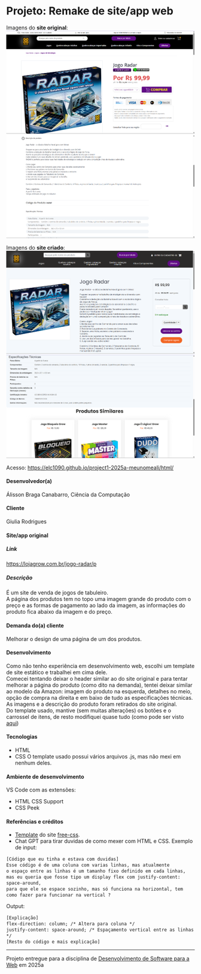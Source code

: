 # Projeto: Remake de site/app web

Imagens do **site original**:
![screenshot do site original](img/velho1.png "screenshot do site original")
![screenshot do site original](img/velho2.png "screenshot do site original")

Imagens do **site criado**:
![screenshot do site original](img/novo1.png "screenshot do site original")
![screenshot do site original](img/novo2.png "screenshot do site original")

Acesso: https://elc1090.github.io/project1-2025a-meunomeali/html/


#### Desenvolvedor(a)
Álisson Braga Canabarro, Ciência da Computação

#### Cliente
Giulia Rodrigues




#### Site/app original

##### Link
https://lojagrow.com.br/jogo-radar/p

##### Descrição
É um site de venda de jogos de tabuleiro.  
A página dos produtos tem no topo uma imagem grande do produto com o preço e as formas de pagamento ao lado da imagem, as informações do produto fica abaixo da imagem e do preço.

#### Demanda do(a) cliente
Melhorar o design de uma página de um dos produtos.

#### Desenvolvimento

Como não tenho experiência em desenvolvimento web, escolhi um template de site estático e trabalhei em cima dele.  
Comecei tentando deixar o header similar ao do site original e para tentar melhorar a página do produto (como dito na demanda), tentei deixar similar ao modelo da Amazon: imagem do produto na esquerda, detalhes no meio, opção de compra na direita e em baixo de tudo as especificações técnicas.  
As imagens e a descrição do produto foram retirados do site original.  
Do template usado, mantive (sem muitas alterações) os botões e o carrossel de itens, de resto modifiquei quase tudo (como pode ser visto [aqui](https://github.com/elc1090/project1-2025a-meunomeali/compare/7359363aea055a8fb47c9cfff559811564117242..241247a68b0a365cd7430a9e0ecea34e7003e88b))


#### Tecnologias

- HTML
- CSS
O template usado possui vários arquivos .js, mas não mexi em nenhum deles.

#### Ambiente de desenvolvimento

VS Code com as extensões:
- HTML CSS Support
- CSS Peek

#### Referências e créditos

- [Template](https://www.free-css.com/free-css-templates/page287/eflyer) do site [free-css](https://www.free-css.com).
- Chat GPT para tirar duvidas de como mexer com HTML e CSS. Exemplo de input:
```
[Código que eu tinha e estava com duvidas] 
Esse código é de uma coluna com varias linhas, mas atualmente  
o espaço entre as linhas é um tamanho fixo definido em cada linhas,  
mas eu queria que fosse tipo um display flex com justify-content: space-around,  
para que ele se espace sozinho, mas só funciona na horizontal, tem  
como fazer para funcionar na vertical ?
```
Output:
```
[Explicação]
flex-direction: column; /* Altera para coluna */
justify-content: space-around; /* Espaçamento vertical entre as linhas */
[Resto do código e mais explicação]
```




---
Projeto entregue para a disciplina de [Desenvolvimento de Software para a Web](http://github.com/andreainfufsm/elc1090-2025a) em 2025a
